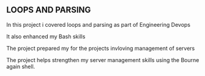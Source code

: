 ## LOOPS AND PARSING

In this project i covered loops and parsing as part of Engineering Devops

It also enhanced my Bash skills

The project prepared my for the projects invloving management of servers

The project helps strengthen my server management skills using the Bourne again shell.
